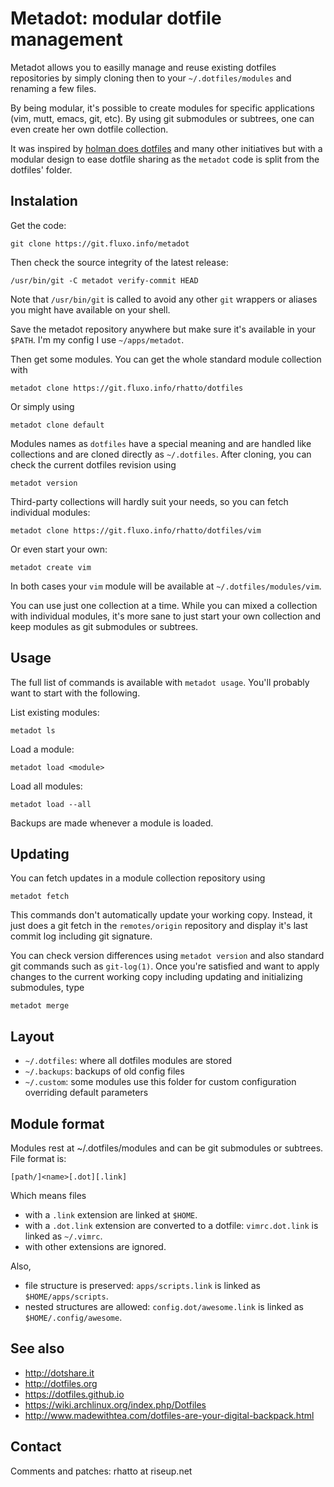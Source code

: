 Metadot: modular dotfile management
===================================

Metadot allows you to easilly manage and reuse existing dotfiles repositories
by simply cloning then to your `~/.dotfiles/modules` and renaming a few files.

By being modular, it's possible to create modules for specific applications
(vim, mutt, emacs, git, etc). By using git submodules or subtrees, one can even
create her own dotfile collection.

It was inspired by [holman does dotfiles](https://github.com/holman/dotfiles)
and many other initiatives but with a modular design to ease dotfile sharing as
the `metadot` code is split from the dotfiles' folder.

Instalation
-----------

Get the code:

    git clone https://git.fluxo.info/metadot

Then check the source integrity of the latest release:

    /usr/bin/git -C metadot verify-commit HEAD

Note that `/usr/bin/git` is called to avoid any other `git` wrappers or aliases
you might have available on your shell.

Save the metadot repository anywhere but make sure it's available in your `$PATH`.
I'm my config I use `~/apps/metadot`.

Then get some modules. You can get the whole standard module collection with

    metadot clone https://git.fluxo.info/rhatto/dotfiles

Or simply using

    metadot clone default

Modules names as `dotfiles` have a special meaning and are handled like collections
and are cloned directly as `~/.dotfiles`. After cloning, you can check the current
dotfiles revision using

    metadot version

Third-party collections will hardly suit your needs, so you can fetch individual
modules:

    metadot clone https://git.fluxo.info/rhatto/dotfiles/vim

Or even start your own:

    metadot create vim

In both cases your `vim` module will be available at `~/.dotfiles/modules/vim`.

You can use just one collection at a time. While you can mixed a collection with
individual modules, it's more sane to just start your own collection and keep
modules as git submodules or subtrees.

Usage
-----

The full list of commands is available with `metadot usage`. You'll probably want
to start with the following.

List existing modules:

    metadot ls

Load a module:

    metadot load <module>

Load all modules:

    metadot load --all

Backups are made whenever a module is loaded.

Updating
--------

You can fetch updates in a module collection repository using

    metadot fetch

This commands don't automatically update your working copy. Instead, it just
does a git fetch in the `remotes/origin` repository and display it's last
commit log including git signature.

You can check version differences using `metadot version` and also standard
git commands such as `git-log(1)`. Once you're satisfied and want to apply
changes to the current working copy including updating and initializing
submodules, type

    metadot merge

Layout
------

- `~/.dotfiles`: where all dotfiles modules are stored
- `~/.backups`: backups of old config files
- `~/.custom`: some modules use this folder for custom configuration overriding default parameters

Module format
-------------

Modules rest at ~/.dotfiles/modules and can be git submodules or subtrees. File format is:

    [path/]<name>[.dot][.link]

Which means files

- with a `.link` extension are linked at `$HOME`.
- with a `.dot.link` extension are converted to a dotfile: `vimrc.dot.link` is linked as `~/.vimrc`.
- with other extensions are ignored.

Also,

- file structure is preserved: `apps/scripts.link` is linked as `$HOME/apps/scripts`.
- nested structures are allowed: `config.dot/awesome.link` is linked as `$HOME/.config/awesome`.

See also
--------

* http://dotshare.it
* http://dotfiles.org
* https://dotfiles.github.io
* https://wiki.archlinux.org/index.php/Dotfiles
* http://www.madewithtea.com/dotfiles-are-your-digital-backpack.html

Contact
-------

Comments and patches: rhatto at riseup.net
